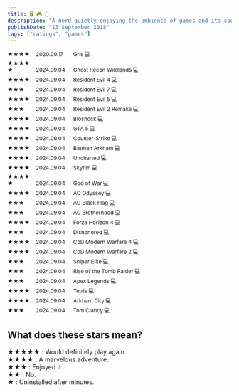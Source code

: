 ```yaml
---
title: 🖥️ 🎮 📱
description: "A nerd quietly enjoying the ambience of games and its soundtrack. WASD, SHIFT, SPACEBAR, F, R"
publishDate: "13 September 2018"
tags: ["ratings", "games"]
---
```

<span style="font-size: 12px; display: inline-block; width: 60px;">★★★★</span>
<span style="font-size: 12px; display: inline-block; width: 80px;">2020.09.17</span>
<span style="font-size: 12px; display: inline-block; width: 200px;">Gris 💻</span><br>
<span style="font-size: 12px; display: inline-block; width: 60px;">★★★★★</span>
<span style="font-size: 12px; display: inline-block; width: 80px;">2024.09.04</span>
<span style="font-size: 12px; display: inline-block; width: 200px;">Ghost Recon Wildlands 💻</span><br>
<span style="font-size: 12px; display: inline-block; width: 60px;">★★★★</span>
<span style="font-size: 12px; display: inline-block; width: 80px;">2024.09.04</span>
<span style="font-size: 12px; display: inline-block; width: 200px;">Resident Evil 4 💻</span><br>
<span style="font-size: 12px; display: inline-block; width: 60px;">★★★</span>
<span style="font-size: 12px; display: inline-block; width: 80px;">2024.09.04</span>
<span style="font-size: 12px; display: inline-block; width: 200px;">Resident Evil 7 💻</span><br>
<span style="font-size: 12px; display: inline-block; width: 60px;">★★★★</span>
<span style="font-size: 12px; display: inline-block; width: 80px;">2024.09.04</span>
<span style="font-size: 12px; display: inline-block; width: 200px;">Resident Evil 5 💻</span><br>
<span style="font-size: 12px; display: inline-block; width: 60px;">★★★</span>
<span style="font-size: 12px; display: inline-block; width: 80px;">2024.09.04</span>
<span style="font-size: 12px; display: inline-block; width: 200px;">Resident Evil 2 Remake 💻</span><br>
<span style="font-size: 12px; display: inline-block; width: 60px;">★★★★</span>
<span style="font-size: 12px; display: inline-block; width: 80px;">2024.09.04</span>
<span style="font-size: 12px; display: inline-block; width: 200px;">Bioshock 💻</span><br>
<span style="font-size: 12px; display: inline-block; width: 60px;">★★★★</span>
<span style="font-size: 12px; display: inline-block; width: 80px;">2024.09.04</span>
<span style="font-size: 12px; display: inline-block; width: 200px;">GTA 5 💻</span><br>
<span style="font-size: 12px; display: inline-block; width: 60px;">★★★★</span>
<span style="font-size: 12px; display: inline-block; width: 80px;">2024.09.04</span>
<span style="font-size: 12px; display: inline-block; width: 200px;">Counter-Strike 💻</span><br>
<span style="font-size: 12px; display: inline-block; width: 60px;">★★★★</span>
<span style="font-size: 12px; display: inline-block; width: 80px;">2024.09.04</span>
<span style="font-size: 12px; display: inline-block; width: 200px;">Batman Arkham 💻</span><br>
<span style="font-size: 12px; display: inline-block; width: 60px;">★★★★</span>
<span style="font-size: 12px; display: inline-block; width: 80px;">2024.09.04</span>
<span style="font-size: 12px; display: inline-block; width: 200px;">Uncharted 💻</span><br>
<span style="font-size: 12px; display: inline-block; width: 60px;">★★★★</span>
<span style="font-size: 12px; display: inline-block; width: 80px;">2024.09.04</span>
<span style="font-size: 12px; display: inline-block; width: 200px;">Skyrim 💻</span><br>
<span style="font-size: 12px; display: inline-block; width: 60px;">★★★★★</span>
<span style="font-size: 12px; display: inline-block; width: 80px;">2024.09.04</span>
<span style="font-size: 12px; display: inline-block; width: 200px;">God of War 💻</span><br>
<span style="font-size: 12px; display: inline-block; width: 60px;">★★★★</span>
<span style="font-size: 12px; display: inline-block; width: 80px;">2024.09.04</span>
<span style="font-size: 12px; display: inline-block; width: 200px;">AC Odyssey 💻</span><br>
<span style="font-size: 12px; display: inline-block; width: 60px;">★★★</span>
<span style="font-size: 12px; display: inline-block; width: 80px;">2024.09.04</span>
<span style="font-size: 12px; display: inline-block; width: 200px;">AC Black Flag 💻</span><br>
<span style="font-size: 12px; display: inline-block; width: 60px;">★★★</span>
<span style="font-size: 12px; display: inline-block; width: 80px;">2024.09.04</span>
<span style="font-size: 12px; display: inline-block; width: 200px;">AC Brotherhood 💻</span><br>
<span style="font-size: 12px; display: inline-block; width: 60px;">★★★★</span>
<span style="font-size: 12px; display: inline-block; width: 80px;">2024.09.04</span>
<span style="font-size: 12px; display: inline-block; width: 200px;">Forza Horizon 4 💻</span><br>
<span style="font-size: 12px; display: inline-block; width: 60px;">★★★</span>
<span style="font-size: 12px; display: inline-block; width: 80px;">2024.09.04</span>
<span style="font-size: 12px; display: inline-block; width: 200px;">Dishonored 💻</span><br>
<span style="font-size: 12px; display: inline-block; width: 60px;">★★★★</span>
<span style="font-size: 12px; display: inline-block; width: 80px;">2024.09.04</span>
<span style="font-size: 12px; display: inline-block; width: 200px;">CoD Modern Warfare 4 💻</span><br>
<span style="font-size: 12px; display: inline-block; width: 60px;">★★★★</span>
<span style="font-size: 12px; display: inline-block; width: 80px;">2024.09.04</span>
<span style="font-size: 12px; display: inline-block; width: 200px;">CoD Modern Warfare 2 💻</span><br>
<span style="font-size: 12px; display: inline-block; width: 60px;">★★★</span>
<span style="font-size: 12px; display: inline-block; width: 80px;">2024.09.04</span>
<span style="font-size: 12px; display: inline-block; width: 200px;">Sniper Elite 💻</span><br>
<span style="font-size: 12px; display: inline-block; width: 60px;">★★★</span>
<span style="font-size: 12px; display: inline-block; width: 80px;">2024.09.04</span>
<span style="font-size: 12px; display: inline-block; width: 200px;">Rise of the Tomb Raider 💻</span><br>
<span style="font-size: 12px; display: inline-block; width: 60px;">★★★</span>
<span style="font-size: 12px; display: inline-block; width: 80px;">2024.09.04</span>
<span style="font-size: 12px; display: inline-block; width: 200px;">Apex Legends 💻</span><br>
<span style="font-size: 12px; display: inline-block; width: 60px;">★★★★</span>
<span style="font-size: 12px; display: inline-block; width: 80px;">2024.09.04</span>
<span style="font-size: 12px; display: inline-block; width: 200px;">Tetris 💻</span><br>
<span style="font-size: 12px; display: inline-block; width: 60px;">★★★★</span>
<span style="font-size: 12px; display: inline-block; width: 80px;">2024.09.04</span>
<span style="font-size: 12px; display: inline-block; width: 200px;">Arkham City 💻</span><br>
<span style="font-size: 12px; display: inline-block; width: 60px;">★★★</span>
<span style="font-size: 12px; display: inline-block; width: 80px;">2024.09.04</span>
<span style="font-size: 12px; display: inline-block; width: 200px;">Tom Clancy 💻</span>

## What does these stars mean?
★★★★★ : Would definitely play again.<br>
★★★★ : A marvelous adventure.<br>
★★★ : Enjoyed it.<br>
★★ : No.<br>
★ : Uninstalled after minutes.
